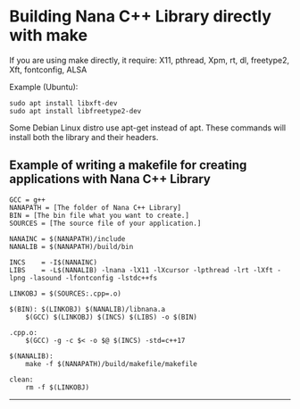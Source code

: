 # Building Nana C++ Library directly with make
If you are using make directly, it require:
X11, pthread, Xpm, rt, dl, freetype2, Xft, fontconfig, ALSA

Example (Ubuntu):
```
sudo apt install libxft-dev
sudo apt install libfreetype2-dev
```
Some Debian Linux distro use apt-get instead of apt. 
These commands will install both the library and their headers. 


Example of writing a makefile for creating applications with Nana C++ Library
-------------------
```
GCC	= g++
NANAPATH = [The folder of Nana C++ Library]
BIN	= [The bin file what you want to create.]
SOURCES = [The source file of your application.]

NANAINC	= $(NANAPATH)/include
NANALIB = $(NANAPATH)/build/bin

INCS	= -I$(NANAINC)
LIBS	= -L$(NANALIB) -lnana -lX11 -lXcursor -lpthread -lrt -lXft -lpng -lasound -lfontconfig -lstdc++fs

LINKOBJ	= $(SOURCES:.cpp=.o)

$(BIN): $(LINKOBJ) $(NANALIB)/libnana.a
	$(GCC) $(LINKOBJ) $(INCS) $(LIBS) -o $(BIN)

.cpp.o:
	$(GCC) -g -c $< -o $@ $(INCS) -std=c++17

$(NANALIB):
	make -f $(NANAPATH)/build/makefile/makefile

clean:
	rm -f $(LINKOBJ)
```
-------------------
